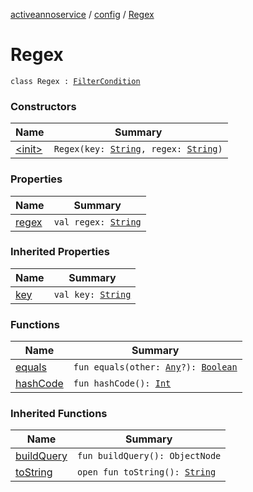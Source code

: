 [activeannoservice](../../index.md) / [config](../index.md) / [Regex](./index.md)

# Regex

`class Regex : `[`FilterCondition`](../-filter-condition/index.md)

### Constructors

| Name | Summary |
|---|---|
| [&lt;init&gt;](-init-.md) | `Regex(key: `[`String`](https://kotlinlang.org/api/latest/jvm/stdlib/kotlin/-string/index.html)`, regex: `[`String`](https://kotlinlang.org/api/latest/jvm/stdlib/kotlin/-string/index.html)`)` |

### Properties

| Name | Summary |
|---|---|
| [regex](regex.md) | `val regex: `[`String`](https://kotlinlang.org/api/latest/jvm/stdlib/kotlin/-string/index.html) |

### Inherited Properties

| Name | Summary |
|---|---|
| [key](../-filter-condition/key.md) | `val key: `[`String`](https://kotlinlang.org/api/latest/jvm/stdlib/kotlin/-string/index.html) |

### Functions

| Name | Summary |
|---|---|
| [equals](equals.md) | `fun equals(other: `[`Any`](https://kotlinlang.org/api/latest/jvm/stdlib/kotlin/-any/index.html)`?): `[`Boolean`](https://kotlinlang.org/api/latest/jvm/stdlib/kotlin/-boolean/index.html) |
| [hashCode](hash-code.md) | `fun hashCode(): `[`Int`](https://kotlinlang.org/api/latest/jvm/stdlib/kotlin/-int/index.html) |

### Inherited Functions

| Name | Summary |
|---|---|
| [buildQuery](../-filter-condition/build-query.md) | `fun buildQuery(): ObjectNode` |
| [toString](../-filter-condition/to-string.md) | `open fun toString(): `[`String`](https://kotlinlang.org/api/latest/jvm/stdlib/kotlin/-string/index.html) |
